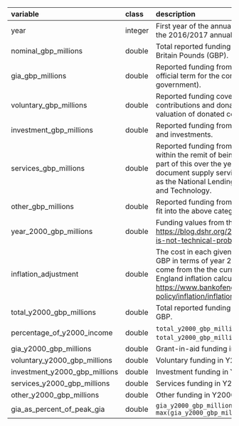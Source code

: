|variable                      |class   |description                           |
|:-----------------------------|:-------|:-------------------------------------|
|year                          |integer |First year of the annual report. Eg, 2016 is for the 2016/2017 annual report. |
|nominal_gbp_millions          |double  |Total reported funding in millions of Great Britain Pounds (GBP). |
|gia_gbp_millions              |double  |Reported funding from grant-in-aid (the official term for the core funding from the UK government). |
|voluntary_gbp_millions        |double  |Reported funding covering all voluntary contributions and donations, including the valuation of donated collection items. |
|investment_gbp_millions       |double  |Reported funding from returns on savings and investments. |
|services_gbp_millions         |double  |Reported funding from service delivery within the remit of being a charity. The main part of this over the years has been the document supply service, which started out as the National Lending Library for Science and Technology. |
|other_gbp_millions            |double  |Reported funding from anything that doesn’t fit into the above categories. |
|year_2000_gbp_millions        |double  |Funding values from the original blog post at https://blog.dshr.org/2017/08/preservation-is-not-technical-problem.html. |
|inflation_adjustment          |double  |The cost in each given year of 1,000,000 GBP in terms of year 2000 GBP. Figures come from the the current (2024) Bank of England inflation calculator: https://www.bankofengland.co.uk/monetary-policy/inflation/inflation-calculator. |
|total_y2000_gbp_millions      |double  |Total reported funding adjusted to Y2000 GBP. |
|percentage_of_y2000_income    |double  |`total_y2000_gbp_millions` / `total_y2000_gbp_millions` for `year == 2000`. |
|gia_y2000_gbp_millions        |double  |Grant-in-aid funding in Y2000 GBP. |
|voluntary_y2000_gbp_millions  |double  |Voluntary funding in Y2000 GBP. |
|investment_y2000_gbp_millions |double  |Investment funding in Y2000 GBP. |
|services_y2000_gbp_millions   |double  |Services funding in Y2000 GBP. |
|other_y2000_gbp_millions      |double  |Other funding in Y2000 GBP. |
|gia_as_percent_of_peak_gia    |double  |`gia_y2000_gbp_millions / max(gia_y2000_gbp_millions)` |
